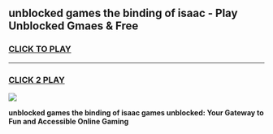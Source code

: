 
## unblocked games the binding of isaac - Play Unblocked Gmaes & Free
<h3>
<a href="https://news.freeplayer.one?title=unblocked_games_the_binding_of_isaac&ref=16F">CLICK TO PLAY</a></h3>
<hr>

<h3>
<a href="https://news.freeplayer.one?title=unblocked_games_the_binding_of_isaac&ref=16F">CLICK 2 PLAY</a>
  
</h3>

<a href="https://news.freeplayer.one?title=unblocked_games_the_binding_of_isaac&ref=16F/"><img src="https://clearcache.store/games.png"></a>


**unblocked games the binding of isaac games unblocked: Your Gateway to Fun and Accessible Online Gaming**
